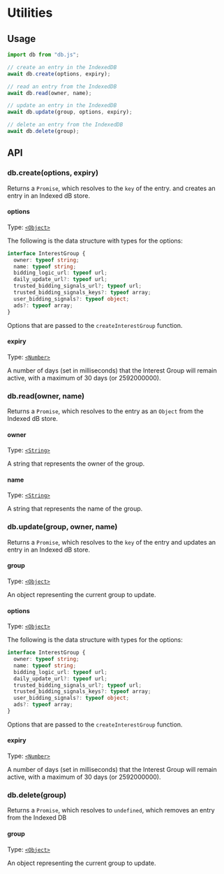 # Utilities

## Usage

```javascript
import db from "db.js";

// create an entry in the IndexedDB
await db.create(options, expiry);

// read an entry from the IndexedDB
await db.read(owner, name);

// update an entry in the IndexedDB
await db.update(group, options, expiry);

// delete an entry from the IndexedDB
await db.delete(group);
```

## API

### db.create(options, expiry)

Returns a `Promise`, which resolves to the `key` of the entry. and creates an entry in an Indexed dB store.

#### options

Type: [`<Object>`](https://developer.mozilla.org/en-US/docs/Web/JavaScript/Reference/Global_Objects/Object)

The following is the data structure with types for the options:

```ts
interface InterestGroup {
  owner: typeof string;
  name: typeof string;
  bidding_logic_url: typeof url;
  daily_update_url?: typeof url;
  trusted_bidding_signals_url?; typeof url;
  trusted_bidding_signals_keys?: typeof array;
  user_bidding_signals?: typeof object;
  ads?: typeof array;
}
```

Options that are passed to the `createInterestGroup` function.

#### expiry

Type: [`<Number>`](https://developer.mozilla.org/en-US/docs/Web/JavaScript/Reference/Global_Objects/Number)

A number of days (set in milliseconds) that the Interest Group will remain active, with a maximum of 30 days (or 2592000000).

### db.read(owner, name)

Returns a `Promise`, which resolves to the entry as an `Object` from the Indexed dB store.

#### owner

Type: [`<String>`](https://developer.mozilla.org/en-US/docs/Web/JavaScript/Reference/Global_Objects/String)

A string that represents the owner of the group.

#### name

Type: [`<String>`](https://developer.mozilla.org/en-US/docs/Web/JavaScript/Reference/Global_Objects/String)

A string that represents the name of the group.

### db.update(group, owner, name)

Returns a `Promise`, which resolves to the `key` of the entry and updates an entry in an Indexed dB store.

#### group

Type: [`<Object>`](https://developer.mozilla.org/en-US/docs/Web/JavaScript/Reference/Global_Objects/Object)

An object representing the current group to update.

#### options

Type: [`<Object>`](https://developer.mozilla.org/en-US/docs/Web/JavaScript/Reference/Global_Objects/Object)

The following is the data structure with types for the options:

```ts
interface InterestGroup {
  owner: typeof string;
  name: typeof string;
  bidding_logic_url: typeof url;
  daily_update_url?: typeof url;
  trusted_bidding_signals_url?; typeof url;
  trusted_bidding_signals_keys?: typeof array;
  user_bidding_signals?: typeof object;
  ads?: typeof array;
}
```

Options that are passed to the `createInterestGroup` function.

#### expiry

Type: [`<Number>`](https://developer.mozilla.org/en-US/docs/Web/JavaScript/Reference/Global_Objects/Number)

A number of days (set in milliseconds) that the Interest Group will remain active, with a maximum of 30 days (or 2592000000).

### db.delete(group)

Returns a `Promise`, which resolves to `undefined`, which removes an entry from the Indexed DB

#### group

Type: [`<Object>`](https://developer.mozilla.org/en-US/docs/Web/JavaScript/Reference/Global_Objects/Object)

An object representing the current group to update.
